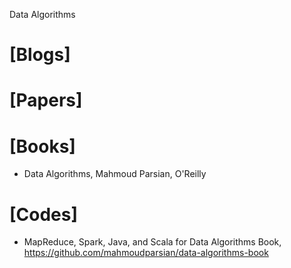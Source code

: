 Data Algorithms

# [Blogs]

# [Papers]

# [Books]
+ Data Algorithms, Mahmoud Parsian, O'Reilly

# [Codes]
+ MapReduce, Spark, Java, and Scala for Data Algorithms Book, https://github.com/mahmoudparsian/data-algorithms-book


